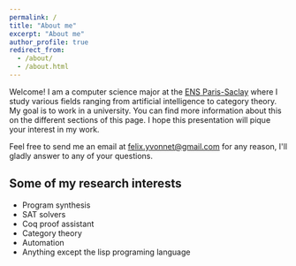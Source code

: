 ```yaml
---
permalink: /
title: "About me"
excerpt: "About me"
author_profile: true
redirect_from: 
  - /about/
  - /about.html
---
```


Welcome! I am a computer science major at the [ENS Paris-Saclay](https://ens-paris-saclay.fr/en) where I study various fields ranging from artificial intelligence to category theory. My goal is to work in a university. You can find more information about this on the different sections of this page. I hope this presentation will pique your interest in my work.

Feel free to send me an email at [felix.yvonnet@gmail.com](mailto:felix.yvonnet@gmail.com) for any reason, I'll gladly answer to any of your questions.


Some of my research interests
------
- Program synthesis
- SAT solvers
- Coq proof assistant
- Category theory
- Automation
- Anything except the lisp programing language
